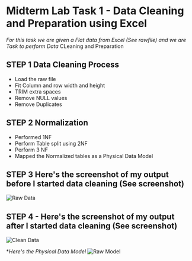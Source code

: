 # Midterm Lab Task 1 - Data Cleaning and Preparation using Excel
 *For this task we are given a Flat data from Excel (See rawfile) and we are Task to perform Data* 
 CLeaning and Preparation
## STEP 1 Data Cleaning Process 
- Load the raw file
- Fit Column and row width and height
- TRIM extra spaces
- Remove NULL values
- Remove Duplicates
## STEP 2 Normalization
- Performed 1NF
- Perform Table split using 2NF
- Perform 3 NF
- Mapped the Normalized tables as a Physical Data Model
## STEP 3 Here's the screenshot of my output before I started data cleaning (See screenshot)
![Raw Data]()
## STEP 4 - Here's the screenshot of my output after I started data cleaning (See screenshot)
![Clean Data]()

**Here's the Physical Data Model*
![Raw Model]()



